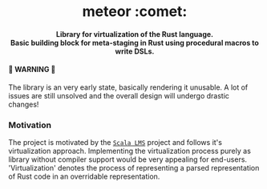 <h1 align="center">
    meteor :comet:
    <br>
</h1>

<h4 align="center">
Library for virtualization of the Rust language.<br>
Basic building block for meta-staging in Rust using procedural macros to write DSLs.
</h4>

#### :bell: WARNING :bell:
The library is an very early state, basically rendering it unusable. A lot of issues are still unsolved and the overall design will undergo drastic changes!

### Motivation

The project is motivated by the [`Scala LMS`](https://scala-lms.github.io//index.html) project and follows it's virtualization approach. Implementing the virtualization process purely as library without compiler support would be very appealing for end-users. 'Virtualization' denotes the process of representing a parsed representation of Rust code in an overridable representation. 
